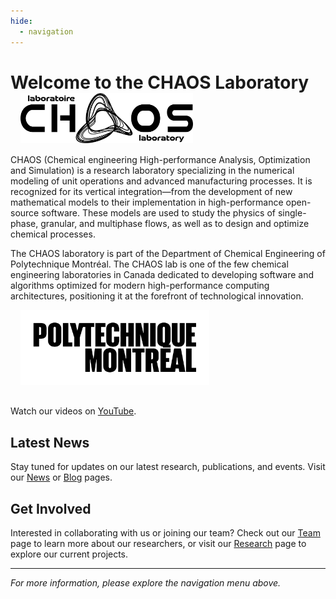 ```yaml
---
hide:
  - navigation
---
```


<h1 style="display: flex; flex-wrap: wrap; align-items: center; justify-content: space-between;">
  <span>Welcome to the CHAOS Laboratory</span>
  <span style="display: flex; gap: 0.5rem; flex-shrink: 0;">
  <img
    src="assets/chaos_logo_black_without_bkg.png"
    alt="CHAOS logo"
    style="height:80px;margin-left:1rem;"
    class="chaos-logo">
</h1>

<style>
/* Hide/show the right logo according to the active Material theme */
[data-md-color-scheme="slate"] .chaos-logo {
  content: url("assets/chaos_logo_white_without_bkg.png");
}
[data-md-color-scheme="default"] .chaos-logo {
  content: url("assets/chaos_logo_black_without_bkg.png");
}
</style>

CHAOS (Chemical engineering High-performance Analysis, Optimization and Simulation) is a research laboratory specializing in the numerical modeling of unit operations and advanced manufacturing processes. It is recognized for its vertical integration—from the development of new mathematical models to their implementation in high-performance open-source software. These models are used to study the physics of single-phase, granular, and multiphase flows, as well as to design and optimize chemical processes.

<p style="display: flex; flex-wrap: wrap; align-items: center; justify-content: space-between; width: 100%; margin: 0;">
  <span style="flex: 1 1 250px; min-width: 250px;">
    The CHAOS laboratory is part of the Department of Chemical Engineering of Polytechnique Montréal.
    The CHAOS lab is one of the few chemical engineering laboratories in Canada dedicated to developing
    software and algorithms optimized for modern high-performance computing architectures,
    positioning it at the forefront of technological innovation.
  </span>

  <img
    src="assets/polymtl_logo_black.png"
    alt="Polytechnique Montréal logo"
    style="height: 120px; margin-left: 1rem; flex-shrink: 0;"
    class="poly-logo">
</p>

<style>
/* Switch Polytechnique logo depending on MkDocs Material theme */
[data-md-color-scheme="slate"] .poly-logo {
  content: url("assets/polymtl_logo_white.png");
}
[data-md-color-scheme="default"] .poly-logo {
  content: url("assets/polymtl_logo_black.png");
}
</style>

<div style="height: 1rem;"></div>


<div class="yt-wrapper">
  <!-- Option A: point to a static or auto-generated JSON -->
  <div id="yt-random-player"
       class="yt-random-player"
       data-videos-src="assets/videos.json"
       data-channel-url="https://www.youtube.com/@lethecfd6431">
  </div>
  <noscript>
    Watch our videos on <a href="https://www.youtube.com/@lethecfd6431">YouTube</a>.
  </noscript>
</div>


## Latest News

Stay tuned for updates on our latest research, publications, and events. Visit our [News](news.md) or [Blog](news.md) pages.

## Get Involved

Interested in collaborating with us or joining our team? Check out our [Team](team.md) page to learn more about our researchers, or visit our [Research](research.md) page to explore our current projects.



---

*For more information, please explore the navigation menu above.*
